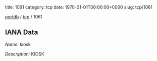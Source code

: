 title: 1061
category: tcp
date: 1970-01-01T00:00:00+0000
slug: tcp/1061

[portdb](/) / [tcp](/category/tcp.html) / 1061


## IANA Data

_Name:_ kiosk

_Description:_ KIOSK

